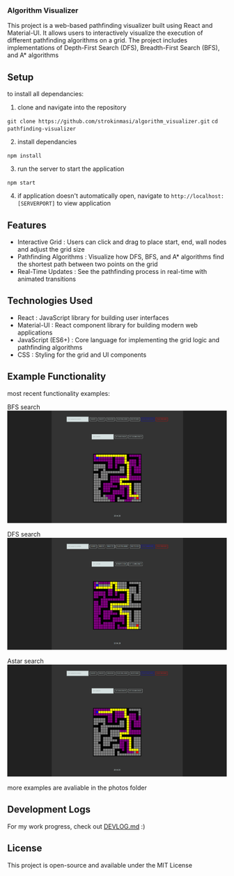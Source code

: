 ### Algorithm Visualizer

This project is a web-based pathfinding visualizer built using React and Material-UI. It allows users to interactively visualize the execution of different pathfinding algorithms on a grid. The project includes implementations of Depth-First Search (DFS), Breadth-First Search (BFS), and A* algorithms

## Setup

to install all dependancies:

1. clone and navigate into the repository

`git clone https://github.com/strokinmasi/algorithm_visualizer.git`
`cd pathfinding-visualizer`

2. install dependancies

`npm install`

3. run the server to start the application

`npm start`

4. if application doesn't automatically open, navigate to `http://localhost:[SERVERPORT]` to view application

## Features

- Interactive Grid : Users can click and drag to place start, end, wall nodes and adjust the grid size
- Pathfinding Algorithms : Visualize how DFS, BFS, and A* algorithms find the shortest path between two points on the grid
- Real-Time Updates : See the pathfinding process in real-time with animated transitions

## Technologies Used

- React : JavaScript library for building user interfaces
- Material-UI : React component library for building modern web applications
- JavaScript (ES6+) : Core language for implementing the grid logic and pathfinding algorithms
- CSS : Styling for the grid and UI components

## Example Functionality

most recent functionality examples:

BFS search
![alt text](photos/image-4.png)

DFS search
![alt text](photos/image-5.png)

Astar search
![alt text](photos/image-6.png)

more examples are avaliable in the photos folder

## Development Logs

For my work progress, check out [DEVLOG.md](DEVLOG.md) :)

## License

This project is open-source and available under the MIT License